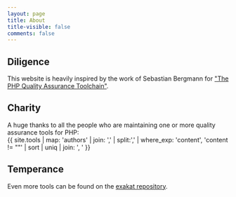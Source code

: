 ```yaml
---
layout: page
title: About
title-visible: false
comments: false
---
```


## Diligence

This website is heavily inspired by the work of Sebastian Bergmann
for ["The PHP Quality Assurance Toolchain"](http://phpqatools.org/).

## Charity

A huge thanks to all the people who are maintaining one or more quality assurance tools for PHP:
<br/>{{ site.tools | map: 'authors' | join: ',' | split:',' | where_exp: 'content', 'content != ""' | sort | uniq | join: ', ' }}

## Temperance

Even more tools can be found on the [exakat repository](https://github.com/exakat/php-static-analysis-tools).
